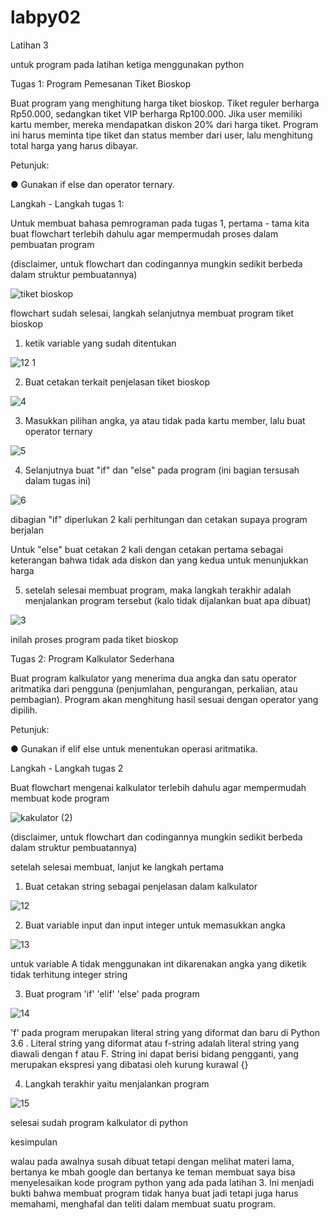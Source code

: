 # labpy02

Latihan 3

untuk program pada latihan ketiga menggunakan python

Tugas 1: Program Pemesanan Tiket Bioskop

Buat program yang menghitung harga tiket bioskop. Tiket reguler berharga Rp50.000,
sedangkan tiket VIP berharga Rp100.000. Jika user memiliki kartu member, mereka
mendapatkan diskon 20% dari harga tiket. Program ini harus meminta tipe tiket dan status
member dari user, lalu menghitung total harga yang harus dibayar.

Petunjuk:

● Gunakan if else dan operator ternary.

Langkah - Langkah tugas 1:

Untuk membuat bahasa pemrograman pada tugas 1, pertama - tama kita buat flowchart terlebih dahulu agar mempermudah proses dalam pembuatan program

(disclaimer, untuk flowchart dan codingannya mungkin sedikit berbeda dalam struktur pembuatannya)

![tiket bioskop](https://github.com/user-attachments/assets/bb88b187-e673-4237-8c70-1a59df6c13d8)

flowchart sudah selesai, langkah selanjutnya membuat program tiket bioskop

1.  ketik variable yang sudah ditentukan

![12 1](https://github.com/user-attachments/assets/752555de-c369-4248-9239-ffdd4ff0af0f)

2. Buat cetakan terkait penjelasan tiket bioskop


![4](https://github.com/user-attachments/assets/7d490d7c-2584-4dc5-9070-4977508cf7c1)

3. Masukkan pilihan angka, ya atau tidak pada kartu member, lalu buat operator ternary

![5](https://github.com/user-attachments/assets/46264f84-c29b-4e49-b6ce-d1dcb4c24f92)

4. Selanjutnya buat "if" dan "else" pada program (ini bagian tersusah dalam tugas ini)

![6](https://github.com/user-attachments/assets/bbf58003-384b-41e0-bbe1-1e4ceab7888a)

dibagian "if" diperlukan 2 kali perhitungan dan cetakan supaya program berjalan

Untuk "else" buat cetakan 2 kali dengan cetakan pertama sebagai keterangan bahwa tidak ada diskon dan yang kedua untuk menunjukkan harga

5. setelah selesai membuat program, maka langkah terakhir adalah menjalankan program tersebut (kalo tidak dijalankan buat apa dibuat)

![3](https://github.com/user-attachments/assets/82347868-a252-487a-ab6f-83c0e7bb495f)

inilah proses program pada tiket bioskop

Tugas 2: Program Kalkulator Sederhana

Buat program kalkulator yang menerima dua angka dan satu operator aritmatika dari
pengguna (penjumlahan, pengurangan, perkalian, atau pembagian). Program akan
menghitung hasil sesuai dengan operator yang dipilih.

Petunjuk:

● Gunakan if elif else untuk menentukan operasi aritmatika.

Langkah - Langkah tugas 2

Buat flowchart mengenai kalkulator terlebih dahulu agar mempermudah membuat kode program

![kakulator (2)](https://github.com/user-attachments/assets/63da67ca-5391-4e36-8f5a-3bc5c8a27af4)

(disclaimer, untuk flowchart dan codingannya mungkin sedikit berbeda dalam struktur pembuatannya)

setelah selesai membuat, lanjut ke langkah pertama

1. Buat cetakan string sebagai penjelasan dalam kalkulator

![12](https://github.com/user-attachments/assets/95b234b6-ebd1-4a86-bb40-af631d48150a)

2. Buat variable input dan input integer untuk memasukkan angka

![13](https://github.com/user-attachments/assets/28439df1-e8c5-4cf2-8d35-6bca6cdae04e)

untuk variable A tidak menggunakan int dikarenakan angka yang diketik tidak terhitung integer string

3. Buat program 'if' 'elif' 'else' pada program

![14](https://github.com/user-attachments/assets/12e31ae2-ec66-419d-befb-04f901bed4ae)

'f' pada program merupakan literal string yang diformat dan baru di Python 3.6 . Literal string yang diformat atau f-string adalah literal string yang diawali dengan f atau F. String ini dapat berisi bidang pengganti, yang merupakan ekspresi yang dibatasi oleh kurung kurawal {}

4. Langkah terakhir yaitu menjalankan program

![15](https://github.com/user-attachments/assets/c57913a8-b7c7-4c82-814f-6ea567f8e9d0)

selesai sudah program kalkulator di python

kesimpulan

walau pada awalnya susah dibuat tetapi dengan melihat materi lama, bertanya ke mbah google dan bertanya ke teman membuat saya bisa menyelesaikan kode program python yang ada pada latihan 3. Ini menjadi bukti bahwa membuat program tidak hanya buat jadi tetapi juga harus memahami, menghafal dan teliti dalam membuat suatu program.
